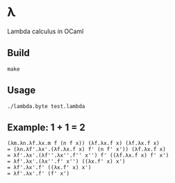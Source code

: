 # λ

Lambda calculus in OCaml

## Build

`make`

## Usage

`./lambda.byte test.lambda`

## Example: 1 + 1 = 2

```
(λm.λn.λf.λx.m f (n f x)) (λf.λx.f x) (λf.λx.f x)
= (λn.λf'.λx'.(λf.λx.f x) f' (n f' x')) (λf.λx.f x)
= λf'.λx'.(λf''.λx''.f'' x'') f' ((λf.λx.f x) f' x')
= λf'.λx'.(λx''.f' x'') ((λx.f' x) x')
= λf'.λx'.f' ((λx.f' x) x')
= λf'.λx'.f' (f' x')
```
